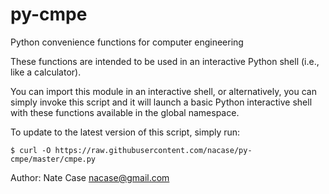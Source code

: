 py-cmpe
=======

Python convenience functions for computer engineering

These functions are intended to be used in an interactive Python
shell (i.e., like a calculator).

You can import this module in an interactive shell, or alternatively,
you can simply invoke this script and it will launch a basic Python
interactive shell with these functions available in the global namespace.

To update to the latest version of this script, simply run:

    $ curl -O https://raw.githubusercontent.com/nacase/py-cmpe/master/cmpe.py

Author: Nate Case <nacase@gmail.com>
